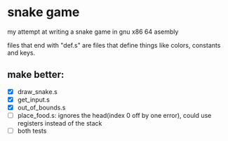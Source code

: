 # snake game
my attempt at writing a snake game in gnu x86 64 asembly

files that end with "def.s" are files that define things like colors, constants and keys.

## make better:

- [x] draw_snake.s
- [x] get_input.s
- [x] out_of_bounds.s
- [ ] place_food.s: ignores the head(index 0 off by one error), could use registers instead of the stack
- [ ] both tests
